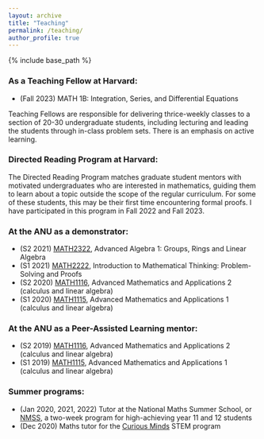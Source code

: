 ```yaml
---
layout: archive
title: "Teaching"
permalink: /teaching/
author_profile: true
---
```


{% include base_path %}

<!-- ## Private tutoring

In 2022, I am available for private WACE tutoring in mathematics (Methods and Specialist), physics, and chemistry. I am based in Perth, Western Australia with sessions held either online or in-person. I am also available to tutor motivated year 7-10 students in maths and science. Inquiries to [isabellongbottom@gmail.com](mailto:isabellongbottom@gmail.com); please include your year level, subject, desired location and availability.  -->

### As a Teaching Fellow at Harvard: 

* (Fall 2023) MATH 1B: Integration, Series, and Differential Equations

Teaching Fellows are responsible for delivering thrice-weekly classes to a section of 20-30 undergraduate students, including lecturing and leading the students through in-class problem sets. There is an emphasis on active learning.

### Directed Reading Program at Harvard:

The Directed Reading Program matches graduate student mentors with motivated undergraduates who are interested in mathematics, guiding them to learn about a topic outside the scope of the regular curriculum. For some of these students, this may be their first time encountering formal proofs. I have participated in this program in Fall 2022 and Fall 2023.

### At the ANU as a demonstrator:

* (S2 2021) [MATH2322](https://programsandcourses.anu.edu.au/2022/course/MATH2322), Advanced Algebra 1: Groups, Rings and Linear Algebra
* (S1 2021) [MATH2222](https://programsandcourses.anu.edu.au/2022/course/MATH2222), Introduction to Mathematical Thinking: Problem-Solving and Proofs
* (S2 2020) [MATH1116](https://programsandcourses.anu.edu.au/2022/course/MATH1116), Advanced Mathematics and Applications 2 (calculus and linear algebra)
* (S1 2020) [MATH1115](https://programsandcourses.anu.edu.au/2022/course/MATH1115), Advanced Mathematics and Applications 1 (calculus and linear algebra)

### At the ANU as a Peer-Assisted Learning mentor:

* (S2 2019) [MATH1116](https://programsandcourses.anu.edu.au/2022/course/MATH1116), Advanced Mathematics and Applications 2 (calculus and linear algebra)
* (S1 2019) [MATH1115](https://programsandcourses.anu.edu.au/2022/course/MATH1115), Advanced Mathematics and Applications 1 (calculus and linear algebra)

### Summer programs:

* (Jan 2020, 2021, 2022) Tutor at the National Maths Summer School, or [NMSS](https://nmss.edu.au/), a two-week program for high-achieving year 11 and 12 students
* (Dec 2020) Maths tutor for the [Curious Minds](https://www.asi.edu.au/programs/curious-minds/) STEM program
